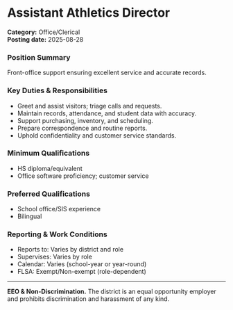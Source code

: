 # Assistant Athletics Director

**Category:** Office/Clerical  
**Posting date:** 2025-08-28

### Position Summary

Front-office support ensuring excellent service and accurate records.

### Key Duties & Responsibilities
- Greet and assist visitors; triage calls and requests.
- Maintain records, attendance, and student data with accuracy.
- Support purchasing, inventory, and scheduling.
- Prepare correspondence and routine reports.
- Uphold confidentiality and customer service standards.

### Minimum Qualifications
- HS diploma/equivalent
- Office software proficiency; customer service

### Preferred Qualifications
- School office/SIS experience
- Bilingual

### Reporting & Work Conditions
- Reports to: Varies by district and role
- Supervises: Varies by role
- Calendar: Varies (school-year or year-round)
- FLSA: Exempt/Non-exempt (role-dependent)

---
**EEO & Non-Discrimination.** The district is an equal opportunity employer and prohibits discrimination and harassment of any kind.
